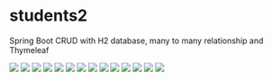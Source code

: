 # students2
Spring Boot CRUD with H2 database, many to many relationship and Thymeleaf

![](images/login1.png)
![](images/logout.png)
![](images/login2.png)
![](images/list.png)
![](images/list2.png)
![](images/add_student.png)
![](images/add_student2.png)
![](images/update_student.png)
![](images/add_course.png)
![](images/list3.png)
![](images/denied.png)
![](images/h2_1.png)
![](images/h2_2.png)
![](images/h2_3.png)
